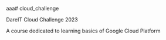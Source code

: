 aaa# cloud_challenge

DareIT Cloud Challenge 2023 

A course dedicated to learning basics of Google Cloud Platform
